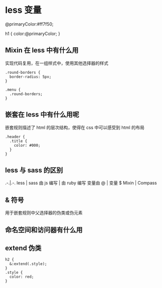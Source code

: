 # less 变量

@primaryColor:#ff7f50;

h1 {
color:@primaryColor;
}

## Mixin 在 less 中有什么用

实现代码复用，在一组样式中，使用其他选择器的样式

```less
.round-borders {
  border-radius: 5px;
}

.menu {
  .round-borders;
}
```

## 嵌套在 less 中有什么用呢

嵌套规则描述了 html 的层次结构，使得在 css 中可以感受到 html 的布局

```less
.header {
  .title {
    color: #000;
  }
}
```

## less 与 sass 的区别

.-.|.-.
less | sass
由 js 编写 | 由 ruby 编写
变量由 @ | 变量 $
Mixin | Compass

## & 符号

用于嵌套规则中父选择器的伪类或伪元素

## 命名空间和访问器有什么用

## extend 伪类

```less
h2 {
  &:extend(.style);
}
.style {
  color: red;
}
```
